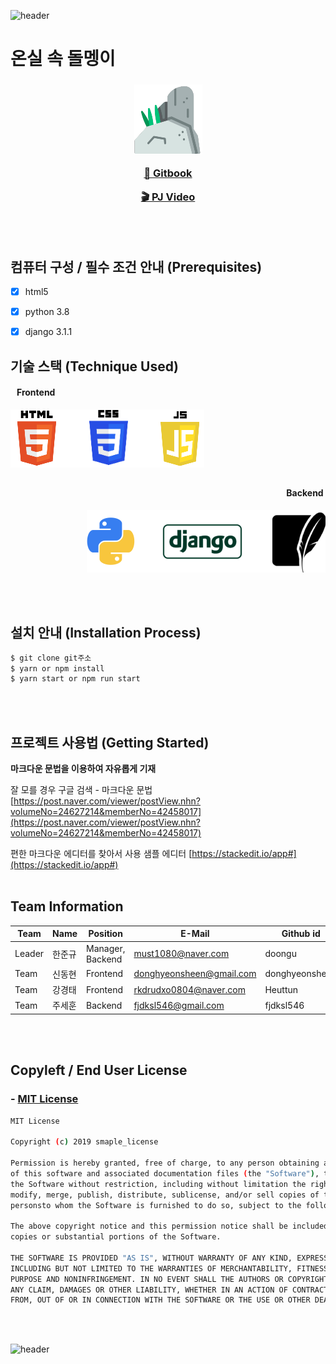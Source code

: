 ![header](https://capsule-render.vercel.app/api?type=wave&color=auto&height=150&section=header&text=&fontSize=90&fontAlignY=30&)

 
 
# 온실 속 돌멩이

<h3><p align="center"><img src="./image_for_read-me/stone.png"><p align="center"><a href="https://stones-in-greenhouse.gitbook.io/army-web-service/">📘 Gitbook</a></p>
 <p align="center"><a href="www.youtube.com">🎬 PJ Video</a></p></p></h3>


<br></br>

 ## 컴퓨터 구성 / 필수 조건 안내 (Prerequisites)
- [x] html5
- [x] python 3.8
- [x] django 3.1.1


## 기술 스택 (Technique Used)

<h4><p align="left">&nbsp&nbsp&nbspFrontend</p></h4>

<p align="left"> <img src="./image_for_read-me/htmljsscss.png"> </p> 
<h2></h2>
<h4><p align="right">Backend&nbsp</p></h4>

<p align="right">&nbsp&nbsp&nbsp<img src="./image_for_read-me/backend_png.png"> </p>
<br></br>

## 설치 안내 (Installation Process)
```bash
$ git clone git주소
$ yarn or npm install
$ yarn start or npm run start
```
<br></br>
## 프로젝트 사용법 (Getting Started)
**마크다운 문법을 이용하여 자유롭게 기재**

잘 모를 경우
구글 검색 - 마크다운 문법
[https://post.naver.com/viewer/postView.nhn?volumeNo=24627214&memberNo=42458017](https://post.naver.com/viewer/postView.nhn?volumeNo=24627214&memberNo=42458017)

 편한 마크다운 에디터를 찾아서 사용
 샘플 에디터 [https://stackedit.io/app#](https://stackedit.io/app#)
<br></br>

## Team Information
Team|Name|Position|E-Mail|Github id
---|---|---|---|---
Leader|한준규|Manager, Backend|must1080@naver.com|doongu
Team|신동현|Frontend|donghyeonsheen@gmail.com|donghyeonsheen
Team|강경태|Frontend|rkdrudxo0804@naver.com|Heuttun
Team|주세훈|Backend|fjdksl546@gmail.com|fjdksl546

<br></br>

<h2>Copyleft / End User License</h2>

### - [MIT License](https://github.com/osam2020-WEB/Sample-ProjectName-TeamName/blob/master/license.md)

```bash
MIT License

Copyright (c) 2019 smaple_license

Permission is hereby granted, free of charge, to any person obtaining a copy
of this software and associated documentation files (the "Software"), to deal in
the Software without restriction, including without limitation the rights to use, copy,
modify, merge, publish, distribute, sublicense, and/or sell copies of the Software, and to permit 
personsto whom the Software is furnished to do so, subject to the following conditions:

The above copyright notice and this permission notice shall be included in all 
copies or substantial portions of the Software.

THE SOFTWARE IS PROVIDED "AS IS", WITHOUT WARRANTY OF ANY KIND, EXPRESS OR IMPLIED,
INCLUDING BUT NOT LIMITED TO THE WARRANTIES OF MERCHANTABILITY, FITNESS FOR A PARTICULAR
PURPOSE AND NONINFRINGEMENT. IN NO EVENT SHALL THE AUTHORS OR COPYRIGHT HOLDERS BE LIABLE FOR
ANY CLAIM, DAMAGES OR OTHER LIABILITY, WHETHER IN AN ACTION OF CONTRACT, TORT OR OTHERWISE, ARISING
FROM, OUT OF OR IN CONNECTION WITH THE SOFTWARE OR THE USE OR OTHER DEALINGS IN THE SOFTWARE.
```
<br></br>

![header](https://capsule-render.vercel.app/api?type=wave&color=auto&height=150&section=footer&fontSize=90)

